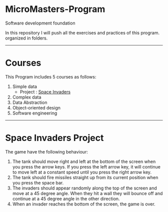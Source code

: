 # MicroMasters-Program
Software development foundation

In this repository I will push all the exercises and practices of this program. organized in folders. 

-------------------------------------------------------------------------------------------
# Courses
This Program includes 5 courses as follows:
1. Simple data
   - Project :    [Space Invaders](https://github.com/noor188/Space-Invaders)
3. Complex data
4. Data Abstraction
5. Object-oriented design
6. Software engineering

-------------------------------------------------------------------------------------------

# Space Invaders Project

 The game have the following behaviour:

1. The tank should move right and left at the bottom of the screen when you press the arrow keys. If you press the left arrow key, it will continue to move left at a constant speed until you press the right arrow key.
2. The tank should fire missiles straight up from its current position when you press the space bar.
3. The invaders should appear randomly along the top of the screen and move at a 45 degree angle. When they hit a wall they will bounce off and continue at a 45 degree angle in the other direction.
4. When an invader reaches the bottom of the screen, the game is over. 

